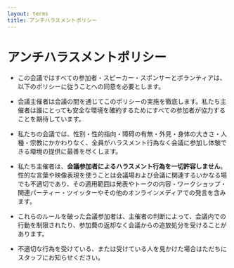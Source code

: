 ```yaml
---
layout: terms
title: アンチハラスメントポリシー
---
```


# アンチハラスメントポリシー

- この会議ではすべての参加者・スピーカー・スポンサーとボランティアは、以下のポリシーに従うことへの同意を必要とします。

- 会議主催者は会議の間を通じてこのポリシーの実施を徹底します。私たち主催者は誰にとっても安全な環境を確約するためにすべての参加者が協力することを期待しています。

- 私たちの会議では、性別・性的指向・障碍の有無・外見・身体の大きさ・人種・宗教にかかわりなく、全員がハラスメント行為なく会議に参加し体験できる環境の提供に最善を尽くします。

- 私たち主催者は、**会議参加者によるハラスメント行為を一切許容しません**。性的な言葉や映像表現を使うことは会議場および会議に関連するいかなる場でも不適切であり、その適用範囲は発表やトークの内容・ワークショップ・関連パーティー・ツイッターやその他のオンラインメディアでの発言を含みます。

- これらのルールを破った会議参加者は、主催者の判断によって、会議内での行動を制限されたり、参加費の返却なく会議からの追放処分を受けることがあります。

- 不適切な行為を受けている、または受けている人を見かけた場合はただちにスタッフにお知らせください。
